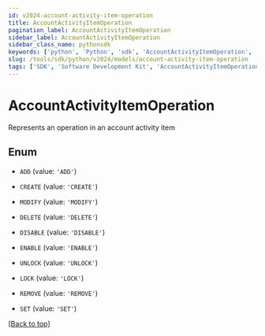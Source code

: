 ```yaml
---
id: v2024-account-activity-item-operation
title: AccountActivityItemOperation
pagination_label: AccountActivityItemOperation
sidebar_label: AccountActivityItemOperation
sidebar_class_name: pythonsdk
keywords: ['python', 'Python', 'sdk', 'AccountActivityItemOperation', 'V2024AccountActivityItemOperation'] 
slug: /tools/sdk/python/v2024/models/account-activity-item-operation
tags: ['SDK', 'Software Development Kit', 'AccountActivityItemOperation', 'V2024AccountActivityItemOperation']
---
```


# AccountActivityItemOperation

Represents an operation in an account activity item

## Enum

* `ADD` (value: `'ADD'`)

* `CREATE` (value: `'CREATE'`)

* `MODIFY` (value: `'MODIFY'`)

* `DELETE` (value: `'DELETE'`)

* `DISABLE` (value: `'DISABLE'`)

* `ENABLE` (value: `'ENABLE'`)

* `UNLOCK` (value: `'UNLOCK'`)

* `LOCK` (value: `'LOCK'`)

* `REMOVE` (value: `'REMOVE'`)

* `SET` (value: `'SET'`)

[[Back to top]](#) 

